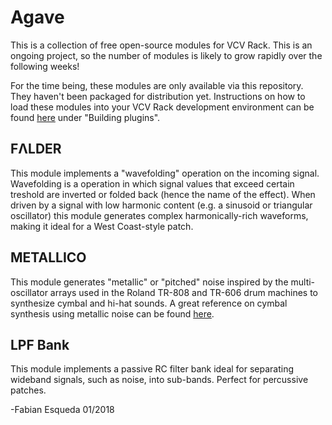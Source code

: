 # Agave

This is a collection of free open-source modules for VCV Rack. This is an ongoing project, so the number of modules is likely to grow rapidly over the following weeks!

For the time being, these modules are only available via this repository. They haven't been packaged for distribution yet. Instructions on how to load these modules into your VCV Rack development environment can be found [here](https://github.com/VCVRack/Rack) under "Building plugins".

## FΛLDER

This module implements a "wavefolding" operation on the incoming signal. Wavefolding is a operation in which signal values that exceed certain treshold are inverted or folded back (hence the name of the effect). When driven by a signal with low harmonic content (e.g. a sinusoid or triangular oscillator) this module generates complex harmonically-rich waveforms, making it ideal for a West Coast-style patch.

## METALLICO

This module generates "metallic" or "pitched" noise inspired by the multi-oscillator arrays used in the Roland TR-808 and TR-606 drum machines to synthesize cymbal and hi-hat sounds. A great reference on cymbal synthesis using metallic noise can be found [here](https://web.archive.org/web/20160403120912/http://www.soundonsound.com/sos/Jul02/articles/synthsecrets0702.asp).

## LPF Bank

This module implements a passive RC filter bank ideal for separating wideband signals, such as noise, into sub-bands. Perfect for percussive patches.

-Fabian Esqueda
01/2018
